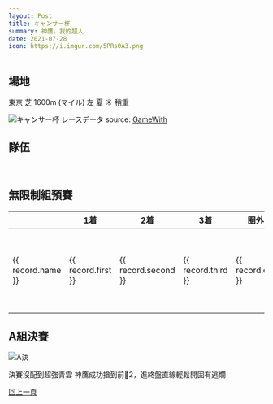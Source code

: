 ```yaml
---
layout: Post
title: キャンサー杯
summary: 神鷹，我的超人
date: 2021-07-28
icon: https://i.imgur.com/5PRs0A3.png
---
```


## 場地

<div class="font-bold text-xl">東京 芝 1600m (マイル) 左 夏 ☀️ 稍重</div>

![キャンサー杯 レースデータ](https://i.imgur.com/e8bV54q.png)
source: [GameWith](https://gamewith.jp/uma-musume/article/show/287165)

## 隊伍

<div class="flex w-full my-2">
  <img class="w-1/3" src="https://imgur.com/QEWb4b9.png" alt="" data-action="zoom" />
  <img class="w-1/3" src="https://imgur.com/eVgkeLf.png" alt="" data-action="zoom" />
  <img class="w-1/3" src="https://imgur.com/qeqcsMw.png" alt="" data-action="zoom" />
</div>

## 無限制組預賽

<table class="w-full table-auto text-right">
  <thead>
    <tr>
      <th></th>
      <th class="whitespace-nowrap">1着</th>
      <th class="whitespace-nowrap">2着</th>
      <th class="whitespace-nowrap">3着</th>
      <th class="whitespace-nowrap">圈外</th>
      <th class="whitespace-nowrap">出場數</th>
      <th class="whitespace-nowrap">勝率</th>
      <th class="whitespace-nowrap">連對率</th>
      <th class="whitespace-nowrap">複勝率</th>
    </tr>
  </thead>
  <tbody>
    <tr v-for="record in records" :key="record.name">
      <td class="whitespace-nowrap">{{ record.name }}</td>
      <td>{{ record.first }}</td>
      <td>{{ record.second }}</td>
      <td>{{ record.third }}</td>
      <td>{{ record.out }}</td>
      <td>{{ getSum(record) }}</td>
      <td>{{ (record.first / getSum(record) * 100).toFixed(2) }}%</td>
      <td>{{ ((record.first + record.second) / getSum(record) * 100).toFixed(2) }}%</td>
      <td>{{ ((record.first + record.second + record.third) / getSum(record) * 100).toFixed(2) }}%</td>
    </tr>
  </tbody>
</table>



## A組決賽

<img class="my-2 w-1/3" src="https://imgur.com/FModHeR.png" alt="A決" data-action="zoom" />

<img class="my-2 w-1/3" src="https://imgur.com/rtxiTqs.png" alt="" data-action="zoom" />

決賽沒配到超強青雲
神鷹成功搶到前2，進終盤直線輕鬆開固有逃爛


<div class="text-center mt-10">

[回上一頁](../README.md)

</div>


<script>
export default {
  data() {
    return {
      records: [
        {
          name: 'エルコンドルパサー',
          first: 30,
          second: 11,
          third: 4,
          out: 36
        },
        {
          name: 'グラスワンダー',
          first: 9,
          second: 9,
          third: 11,
          out: 51
        },
        {
          name: 'ナリタタイシン',
          first: 16,
          second: 11,
          third: 13,
          out: 40
        }
      ]
    };
  },
  methods: {
    getSum(record) {
      const { first, second, third, out  } = record;
      return first + second + third + out
    }
  }
}
</script>